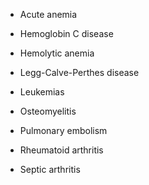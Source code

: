 - Acute anemia

- Hemoglobin C disease

- Hemolytic anemia

- Legg-Calve-Perthes disease

- Leukemias

- Osteomyelitis

- Pulmonary embolism

- Rheumatoid arthritis

- Septic arthritis